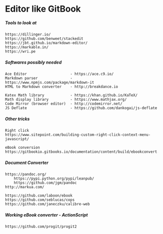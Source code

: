 # Editor like GitBook

##### Tools to look at

```
https://dillinger.io/
https://github.com/benweet/stackedit
https://jbt.github.io/markdown-editor/
https://markable.in/
https://wri.pe
```

##### Softwares possibly needed

```
Ace Editor                    - https://ace.c9.io/
Markdown parser               - https://www.npmjs.com/package/markdown-it
HTML to Markdown converter    - http://breakdance.io

Katex Math library            - https://khan.github.io/KaTeX/
Math display library          - https://www.mathjax.org/
Code Mirror (browser editor)  - http://codemirror.net/
JS Deflate                    - https://github.com/dankogai/js-deflate
```

##### Other tricks

```
Right click
https://www.sitepoint.com/building-custom-right-click-context-menu-javascript/

eBook conversion
https://gitbookio.gitbooks.io/documentation/content/build/ebookconvert.html
```

##### Document Converter

```
https://pandoc.org/
    https://pypi.python.org/pypi/leanpub/
    https://github.com/jgm/pandoc
http://markua.com/

https://github.com/laboon/ebook
https://github.com/seblucas/cops
https://github.com/janeczku/calibre-web
```

##### Working eBook converter - ActionScript

```
https://github.com/progit/progit2
```



